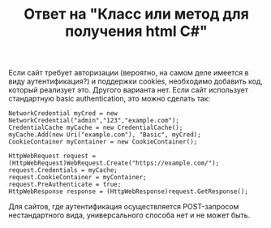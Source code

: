 ﻿---
title: "Ответ на \"Класс или метод для получения html C#\""
se.owner.user_id: 240512
se.owner.display_name: "MSDN.WhiteKnight"
se.owner.link: "https://ru.stackoverflow.com/users/240512/msdn-whiteknight"
se.answer_id: 950557
se.question_id: 950524
se.post_type: answer
se.is_accepted: False
---
<p>Если сайт требует авторизации (вероятно, на самом деле имеется в виду аутентификация?) и поддержки cookies, необходимо добавить код, который реализует это. Другого варианта нет. Если сайт использует стандартную basic authentication, это можно сделать так:</p>

<pre><code>NetworkCredential myCred = new NetworkCredential("admin","123","example.com"); 
CredentialCache myCache = new CredentialCache(); 
myCache.Add(new Uri("example.com"), "Basic", myCred);
CookieContainer myContainer = new CookieContainer();

HttpWebRequest request = (HttpWebRequest)WebRequest.Create("https://example.com/");
request.Credentials = myCache;
request.CookieContainer = myContainer;
request.PreAuthenticate = true;
HttpWebResponse response = (HttpWebResponse)request.GetResponse();
</code></pre>

<p>Для сайтов, где аутентификация осуществляется POST-запросом нестандартного вида, универсального способа нет и не может быть. </p>

